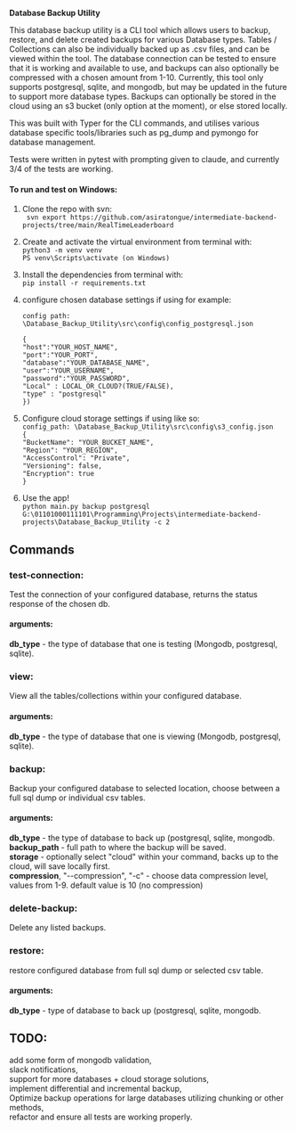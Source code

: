 **Database Backup Utility**


This database backup utility is a CLI tool which allows users to backup, restore, and delete created backups for various Database types. Tables / Collections can also be individually backed up as .csv files, and can be viewed within the tool. The database connection can be tested to ensure that it is working and available to use, and backups can also optionally be compressed with a chosen amount from 1-10. Currently, this tool only supports postgresql, sqlite, and mongodb, but may be updated in the future to support more database types. Backups can optionally be stored in the cloud using an s3 bucket (only option at the moment), or else stored locally.
  
This was built with Typer for the CLI commands, and utilises various database specific tools/libraries such as pg_dump and pymongo for database management.
  
Tests were written in pytest with prompting given to claude, and currently 3/4 of the tests are working.





#### **To run and test on Windows:** 

1) Clone the repo with svn:  
` svn export https://github.com/asiratongue/intermediate-backend-projects/tree/main/RealTimeLeaderboard`

2) Create and activate the virtual environment from terminal with:  
   `python3 -m venv venv`  
   `PS venv\Scripts\activate (on Windows)`
   
3) Install the dependencies from terminal with:  
   `pip install -r requirements.txt`
   
4) configure chosen database settings if using for example:  

   `config path: \Database_Backup_Utility\src\config\config_postgresql.json`
       
   `{`  
`"host":"YOUR_HOST_NAME",`  
`"port":"YOUR_PORT",`  
`"database":"YOUR_DATABASE_NAME",`  
`"user":"YOUR_USERNAME",`  
`"password":"YOUR_PASSWORD",`  
`"Local" : LOCAL_OR_CLOUD?(TRUE/FALSE),`  
`"type" : "postgresql"`  
`}) `  


5) Configure cloud storage settings if using like so:    
`config_path: \Database_Backup_Utility\src\config\s3_config.json`   
`{`  
    `"BucketName": "YOUR_BUCKET_NAME",`  
    `"Region": "YOUR_REGION",`  
    `"AccessControl": "Private",`  
    `"Versioning": false,`  
    `"Encryption": true`  
  `}`    
   
6) Use the app!   
`python main.py backup postgresql G:\01101000111101\Programming\Projects\intermediate-backend-projects\Database_Backup_Utility -c 2`


## Commands

### **test-connection:**   
Test the connection of your configured database, returns the status response of the chosen db. 

  
#### **arguments:**   
**db_type** - the type of database that one is testing (Mongodb, postgresql, sqlite).  


                                                                                                                                                         
### **view:**              
View all the tables/collections within your configured database.

#### **arguments:**   
**db_type** - the type of database that one is viewing (Mongodb, postgresql, sqlite).  

### **backup:**              
Backup your configured database to selected location, choose between a full sql dump or individual csv tables.  

#### **arguments:**   
**db_type** - the type of database to back up (postgresql, sqlite, mongodb.  
**backup_path** - full path to where the backup will be saved.  
**storage** - optionally select "cloud" within your command, backs up to the cloud, will save locally first.  
**compression**, "--compression", "-c" - choose data compression level, values from 1-9. default value is 10 (no compression)


### **delete-backup:**  
Delete any listed backups.  

### **restore:**  
restore configured database from full sql dump or selected csv table.  

#### **arguments:**   
**db_type** - type of database to back up (postgresql, sqlite, mongodb.  
  
  
## **TODO:**

add some form of mongodb validation,  
slack notifications,    
support for more databases + cloud storage solutions,    
implement differential and incremental backup,    
Optimize backup operations for large databases utilizing chunking or other methods,     
refactor and ensure all tests are working properly.
 
